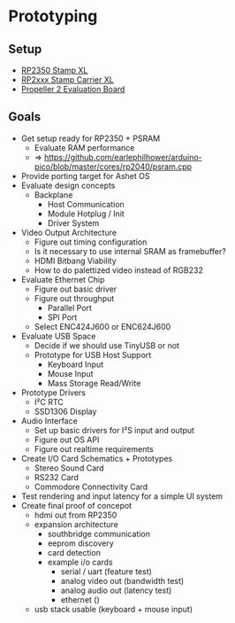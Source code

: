 # Prototyping

## Setup

- [RP2350 Stamp XL](https://www.solder.party/docs/rp2350-stamp-xl/)
- [RP2xxx Stamp Carrier XL](https://www.solder.party/docs/rp2xxx-stamp-carrier-xl/)
- [Propeller 2 Evaluation Board](https://www.parallax.com/product/propeller-2-evaluation-board-rev-c/)

## Goals

- Get setup ready for RP2350 + PSRAM
  - Evaluate RAM performance
  - => <https://github.com/earlephilhower/arduino-pico/blob/master/cores/rp2040/psram.cpp>
- Provide porting target for Ashet OS
- Evaluate design concepts
  - Backplane
    - Host Communication
    - Module Hotplug / Init
    - Driver System
- Video Output Architecture
  - Figure out timing configuration
  - Is it necessary to use internal SRAM as framebuffer?
  - HDMI Bitbang Viability
  - How to do palettized video instead of RGB232
- Evaluate Ethernet Chip
  - Figure out basic driver
  - Figure out throughput
    - Parallel Port
    - SPI Port
  - Select ENC424J600 or ENC624J600
- Evaluate USB Space
  - Decide if we should use TinyUSB or not
  - Prototype for USB Host Support
    - Keyboard Input
    - Mouse Input
    - Mass Storage Read/Write
- Prototype Drivers
  - I²C RTC
  - SSD1306 Display
- Audio Interface
  - Set up basic drivers for I²S input and output
  - Figure out OS API
  - Figure out realtime requirements
- Create I/O Card Schematics + Prototypes
  - Stereo Sound Card
  - RS232 Card
  - Commodore Connectivity Card
- Test rendering and input latency for a simple UI system
- Create final proof of concepot
  - hdmi out from RP2350
  - expansion architecture
    - southbridge communication
    - eeprom discovery
    - card detection
    - example i/o cards
      - serial / uart (feature test)
      - analog video out (bandwidth test)
      - analog audio out (latency test)
      - ethernet ()
  - usb stack usable (keyboard + mouse input)
